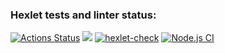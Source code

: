 ### Hexlet tests and linter status:
[![Actions Status](https://github.com/web-asya/frontend-project-lvl1/workflows/hexlet-check/badge.svg)](https://github.com/web-asya/frontend-project-lvl1/actions)
<a href="https://codeclimate.com/github/web-asya/frontend-project-lvl1/maintainability"><img src="https://api.codeclimate.com/v1/badges/d9b4e4ecd66f21aefff5/maintainability" /></a>
[![hexlet-check](https://github.com/web-asya/frontend-project-lvl1/actions/workflows/hexlet-check.yml/badge.svg)](https://github.com/web-asya/frontend-project-lvl1/actions/workflows/hexlet-check.yml)
[![Node.js CI](https://github.com/web-asya/frontend-project-lvl1/actions/workflows/nodejs.yml/badge.svg)](https://github.com/web-asya/frontend-project-lvl1/actions/workflows/nodejs.yml)
